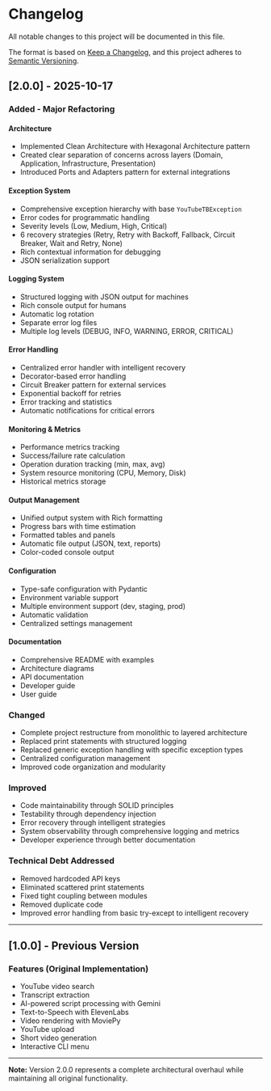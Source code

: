 # Changelog

All notable changes to this project will be documented in this file.

The format is based on [Keep a Changelog](https://keepachangelog.com/en/1.0.0/),
and this project adheres to [Semantic Versioning](https://semver.org/spec/v2.0.0.html).

## [2.0.0] - 2025-10-17

### Added - Major Refactoring

#### Architecture
- Implemented Clean Architecture with Hexagonal Architecture pattern
- Created clear separation of concerns across layers (Domain, Application, Infrastructure, Presentation)
- Introduced Ports and Adapters pattern for external integrations

#### Exception System
- Comprehensive exception hierarchy with base `YouTubeTBException`
- Error codes for programmatic handling
- Severity levels (Low, Medium, High, Critical)
- 6 recovery strategies (Retry, Retry with Backoff, Fallback, Circuit Breaker, Wait and Retry, None)
- Rich contextual information for debugging
- JSON serialization support

#### Logging System
- Structured logging with JSON output for machines
- Rich console output for humans
- Automatic log rotation
- Separate error log files
- Multiple log levels (DEBUG, INFO, WARNING, ERROR, CRITICAL)

#### Error Handling
- Centralized error handler with intelligent recovery
- Decorator-based error handling
- Circuit Breaker pattern for external services
- Exponential backoff for retries
- Error tracking and statistics
- Automatic notifications for critical errors

#### Monitoring & Metrics
- Performance metrics tracking
- Success/failure rate calculation
- Operation duration tracking (min, max, avg)
- System resource monitoring (CPU, Memory, Disk)
- Historical metrics storage

#### Output Management
- Unified output system with Rich formatting
- Progress bars with time estimation
- Formatted tables and panels
- Automatic file output (JSON, text, reports)
- Color-coded console output

#### Configuration
- Type-safe configuration with Pydantic
- Environment variable support
- Multiple environment support (dev, staging, prod)
- Automatic validation
- Centralized settings management

#### Documentation
- Comprehensive README with examples
- Architecture diagrams
- API documentation
- Developer guide
- User guide

### Changed

- Complete project restructure from monolithic to layered architecture
- Replaced print statements with structured logging
- Replaced generic exception handling with specific exception types
- Centralized configuration management
- Improved code organization and modularity

### Improved

- Code maintainability through SOLID principles
- Testability through dependency injection
- Error recovery through intelligent strategies
- System observability through comprehensive logging and metrics
- Developer experience through better documentation

### Technical Debt Addressed

- Removed hardcoded API keys
- Eliminated scattered print statements
- Fixed tight coupling between modules
- Removed duplicate code
- Improved error handling from basic try-except to intelligent recovery

---

## [1.0.0] - Previous Version

### Features (Original Implementation)

- YouTube video search
- Transcript extraction
- AI-powered script processing with Gemini
- Text-to-Speech with ElevenLabs
- Video rendering with MoviePy
- YouTube upload
- Short video generation
- Interactive CLI menu

---

**Note:** Version 2.0.0 represents a complete architectural overhaul while maintaining all original functionality.
